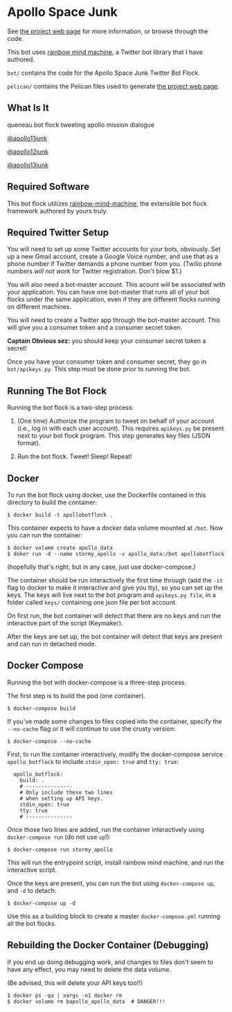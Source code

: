 # Apollo Space Junk

See [the project web page](http://charlesreid1.github.io/apollospacejunk) for more information,
or browse through the code.

This bot uses [rainbow mind machine](http://github.com/charlesreid1/rainbow-mind-machine), a Twitter bot library that I have authored.

```bot/``` contains the code for the Apollo Space Junk Twitter Bot Flock.

```pelican/``` contains the Pelican files used to generate [the project web page](http://charlesreid1.github.io/apollospacejunk).



## What Is It

queneau bot flock tweeting apollo mission dialogue

[@apollo11junk](https://twitter.com/apollo11junk)

[@apollo12junk](https://twitter.com/apollo12junk)

[@apollo13junk](https://twitter.com/apollo13junk)

## Required Software

This bot flock utilizes [rainbow-mind-machine](https://github.com/charlesreid1/rainbow-mind-machine),
the extensible bot flock framework authored by yours truly.

## Required Twitter Setup

You will need to set up some Twitter accounts for your bots, obviously.
Set up a new Gmail account, create a Google Voice number, and use that 
as a phone number if Twitter demands a phone number from you.
(Twilio phone numbers _will not work_ for Twitter registration. Don't blow $1.)

You will also need a bot-master account. This acount will be associated with
your application. You can have one bot-master that runs all of your bot flocks
under the same application, even if they are different flocks running on 
different machines.

You will need to create a Twitter app through the bot-master account.
This will give you a consumer token and a consumer secret token.

**Captain Obvious sez:** you should keep your consumer secret token a secret!

Once you have your consumer token and consumer secret, they go in `bot/apikeys.py`.
This step must be done prior to running the bot.

## Running The Bot Flock

Running the bot flock is a two-step process:

1. (One time) Authorize the program to tweet on behalf of your account 
    (i.e., log in with each user account). This requires `apikeys.py` be present
    next to your bot flock program. This step generates key files (JSON format).

2. Run the bot flock. Tweet! Sleep! Repeat!

## Docker

To run the bot flock using docker, use the Dockerfile
contained in this directory to build the container:

```
$ docker build -t apollobotflock .
```

This container expects to have a docker data volume 
mounted at `/bot`. Now you can run the container:

```
$ docker volume create apollo_data
$ doker run -d --name stormy_apollo -v apollo_data:/bot apollobotflock
```

(hopefully that's right, but in any case, just use docker-compose.)

The container should be run interactively the first time through
(add the `-it` flag to docker to make it interactive and give you tty),
so you can set up the keys. The keys will live next to the bot program
and `apikeys.py file`, in a folder called `keys/` containing one json file
per bot account.

On first run, the bot container will detect that there are no keys and 
run the interactive part of the script (Keymaker).

After the keys are set up, the bot container will detect that keys are present
and can run in detached mode.

##  Docker Compose

Running the bot with docker-compose is a three-step process.

The first step is to build the pod (one container).

```
$ docker-compose build
```

If you've made some changes to files copied into the 
container, specify the `--no-cache` flag or it will
continue to use the crusty version:

```
$ docker-compose --no-cache
```

First, to run the container interactively,
modify the docker-compose service `apollo_botflock`
to include `stdin_open: true` and `tty: true`:

```
  apollo_botflock:
    build: . 
    # ---------------
    # Only include these two lines 
    # when setting up API keys. 
    stdin_open: true
    tty: true
    # ---------------
```

Once those two lines are added, run the container
interactively using `docker-compose run` 
(do not use `up`!):

```
$ docker-compose run stormy_apollo
```

This will run the entrypoint script, install 
rainbow mind machine, and run the interactive 
script.

Once the keys are present, you can run the 
bot using `docker-compose up`, and `-d` to detach:

```
$ docker-compose up -d
```

Use this as a building block to create a
master `docker-compose.yml` running all the 
bot flocks.

## Rebuilding the Docker Container (Debugging)

If you end up doing debugging work,
and changes to files don't seem to have 
any effect, you may need to delete 
the data volume.

(Be advised, this will delete your API keys too!!)

```
$ docker ps -qa | xargs -n1 docker rm
$ docker volume rm bapollo_apollo_data  # DANGER!!!
```

